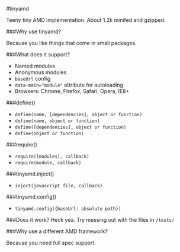 #tinyamd

Teeny tiny AMD implementation. About 1.2k minifed and gzipped.

###Why use tinyamd?

Because you like things that come in small packages.

###What does it support?

* Named modules
* Anonymous modules
* `baseUrl` config
* `data-main="module"` attribute for autoloading
* Browsers: Chrome, Firefox, Safari, Opera, IE8+

###define()

* `define(name, [dependencies], object or function)`
* `define(name, object or function)`
* `define([dependencies], object or function)`
* `define(object or function)`

###require()
* `require([modules], callback)`
* `require(module, callback)`

###tinyamd.inject()
* `inject(javascript file, callback)`

###tinyamd.config()
* `tinyamd.config({baseUrl: absolute path})`


###Does it work?
Heck yea. Try messing out with the files in `/tests/`

###Why use a different AMD framework?

Because you need full spec support.
